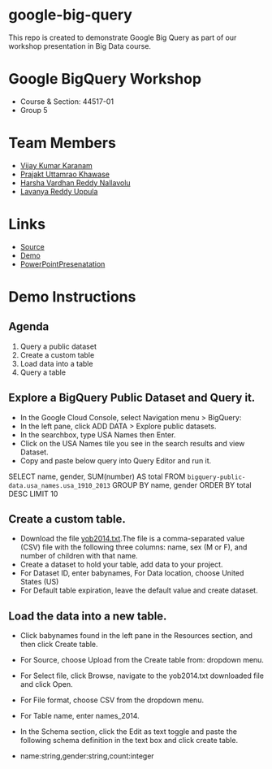 # google-big-query
This repo is created to demonstrate Google Big Query as part of our workshop presentation in Big Data course.

# Google BigQuery Workshop

- Course & Section: 44517-01
- Group 5 

# Team Members

- [Vijay Kumar Karanam](https://github.com/KaranamVijayKumar/)
- [Prajakt Uttamrao Khawase](https://github.com/Prajakt-Khawase)
- [Harsha Vardhan Reddy Nallavolu](https://github.com/harsha4824)
- [Lavanya Reddy Uppula](https://github.com/reddylavanya)

# Links

- [Source](https://github.com/KaranamVijayKumar/google-big-query)
- [Demo](https://karanamvijaykumar.github.io/google-big-query/)
- [PowerPointPresenatation](https://github.com/KaranamVijayKumar/google-big-query/blob/master/Google%20BigQuery.pptx)

# Demo Instructions

## Agenda
1. Query a public dataset
2. Create a custom table
3. Load data into a table
4. Query a table

## Explore a BigQuery Public Dataset and Query it.

- In the Google Cloud Console, select Navigation menu > BigQuery:
- In the left pane, click ADD DATA > Explore public datasets.
- In the searchbox, type USA Names then Enter. 
- Click on the USA Names tile you see in the search results and view Dataset.
- Copy and paste below query into Query Editor and run it.

SELECT
  name, gender,
  SUM(number) AS total
FROM
  `bigquery-public-data.usa_names.usa_1910_2013`
GROUP BY
  name, gender
ORDER BY
  total DESC
LIMIT
  10

## Create a custom table.

- Download the file [yob2014.txt](https://github.com/KaranamVijayKumar/google-big-query/blob/master/yob2014.txt).The file is a comma-separated value (CSV) file with the following three columns: name, sex (M or F), and number of children with that name.
- Create a dataset to hold your table, add data to your project.
- For Dataset ID, enter babynames, For Data location, choose United States (US)
- For Default table expiration, leave the default value and create dataset.

## Load the data into a new table.

- Click babynames found in the left pane in the Resources section, and then click Create table.
- For Source, choose Upload from the Create table from: dropdown menu.
- For Select file, click Browse, navigate to the yob2014.txt downloaded file and click Open.
- For File format, choose CSV from the dropdown menu.
- For Table name, enter names_2014.
- In the Schema section, click the Edit as text toggle and paste the following schema definition in the text box and click create table.

- name:string,gender:string,count:integer


